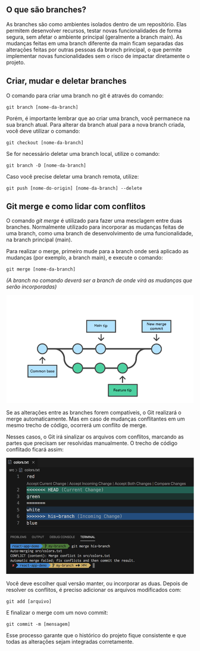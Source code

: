 <h2>O que são branches?</h2>

As branches são como ambientes isolados dentro de um repositório. Elas permitem desenvolver recursos, testar novas funcionalidades de forma segura, sem afetar o ambiente principal (geralmente a branch main). As mudanças feitas em uma branch diferente da main ficam separadas das alterações feitas por outras pessoas da branch principal, o que permite implementar novas funcionalidades sem o risco de impactar diretamente o projeto.

<h2>Criar, mudar e deletar branches</h2>

O comando para criar uma branch no git é através do comando:

<pre><code>git branch [nome-da-branch]</code></pre>

Porém, é importante lembrar que ao criar uma branch, você permanece na sua branch atual. Para alterar da branch atual para a nova branch criada, você deve utilizar o comando:

<pre><code>git checkout [nome-da-branch]</code></pre>

Se for necessário deletar uma branch local, utilize o comando:

<pre><code>git branch -D [nome-da-branch]</code></pre>

Caso você precise deletar uma branch remota, utilize:

<pre><code>git push [nome-do-origin] [nome-da-branch] --delete</code></pre>

<h2>Git merge e como lidar com conflitos</h2>

O comando *git merge* é utilizado para fazer uma mesclagem entre duas branches. Normalmente utilizado para incorporar as mudanças feitas de uma branch, como uma branch de desenvolvimento de uma funcionalidade, na branch principal (main).

Para realizar o merge, primeiro mude para a branch onde será aplicado as mudanças (por exemplo, a branch main), e execute o comando:

<pre><code>git merge [nome-da-branch]</code></pre>

*(A branch no comando deverá ser a branch de onde virá as mudanças que serão incorporadas)*

<img src="./imagens/merge.png" alt="imagem merge" width="600"/>

Se as alterações entre as branches forem compatíveis, o Git realizará o merge automaticamente. Mas em caso de mudanças conflitantes em um mesmo trecho de código, ocorrerá um conflito de merge.

Nesses casos, o Git irá sinalizar os arquivos com conflitos, marcando as partes que precisam ser resolvidas manualmente. O trecho de código conflitado ficará assim:

<img src="./imagens/merge-conflict.png" alt="imagem conflito merge" width="650"/>

Você deve escolher qual versão manter, ou incorporar as duas. Depois de resolver os conflitos, é preciso adicionar os arquivos modificados com:

<pre><code>git add [arquivo]</code></pre>

E finalizar o merge com um novo commit:

<pre><code>git commit -m [mensagem]</code></pre>

Esse processo garante que o histórico do projeto fique consistente e que todas as alterações sejam integradas corretamente.
